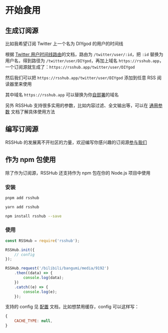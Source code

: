 # 开始食用

## 生成订阅源

比如我希望订阅 Twitter 上一个名为 DIYgod 的用户的时间线

根据 [Twitter 用户时间线路由](/zh/routes/social-media#twitter)的文档，路由为 `/twitter/user/:id`，把 `:id` 替换为用户名，得到路径为 `/twitter/user/DIYgod`，再加上域名 `https://rsshub.app`，一个订阅源就生成了：`https://rsshub.app/twitter/user/DIYgod`

然后我们可以把 `https://rsshub.app/twitter/user/DIYgod` 添加到任意 RSS 阅读器里来使用

其中域名 `https://rsshub.app` 可以替换为你[自部署](/zh/install)的域名

另外 RSSHub 支持很多实用的参数，比如内容过滤、全文输出等，可以在 [通用参数](/zh/parameter) 文档了解具体使用方法

## 编写订阅源

RSSHub 的发展离不开社区的力量，欢迎编写你感兴趣的订阅源[参与我们](/zh/joinus/quick-start)

## 作为 npm 包使用

除了作为订阅源，RSSHub 还支持作为 npm 包在你的 Node.js 项目中使用

### 安装

<Tabs groupId="package-manager">
<TabItem value="pnpm" label="pnpm" default>

```bash
pnpm add rsshub
```

</TabItem>
<TabItem value="yarn" label="yarnv1">

```bash
yarn add rsshub
```

</TabItem>
<TabItem value="npm" label="npm">

```bash
npm install rsshub --save
```

</TabItem>
</Tabs>

### 使用

```js
const RSSHub = require('rsshub');

RSSHub.init({
    // config
});

RSSHub.request('/bilibili/bangumi/media/9192')
    .then((data) => {
        console.log(data);
    })
    .catch((e) => {
        console.log(e);
    });
```

支持的 config 见 [配置](/zh/install#配置) 文档，比如想禁用缓存，config 可以这样写：

```js
{
    CACHE_TYPE: null,
}
```
